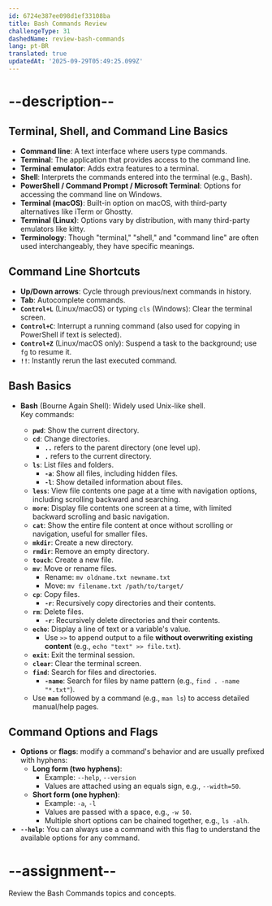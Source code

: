 ```yaml
---
id: 6724e387ee098d1ef33108ba
title: Bash Commands Review
challengeType: 31
dashedName: review-bash-commands
lang: pt-BR
translated: true
updatedAt: '2025-09-29T05:49:25.099Z'
---
```


# --description--

## Terminal, Shell, and Command Line Basics

- **Command line**: A text interface where users type commands.  
- **Terminal**: The application that provides access to the command line.  
- **Terminal emulator**: Adds extra features to a terminal.  
- **Shell**: Interprets the commands entered into the terminal (e.g., Bash).  
- **PowerShell / Command Prompt / Microsoft Terminal**: Options for accessing the command line on Windows.  
- **Terminal (macOS)**: Built-in option on macOS, with third-party alternatives like iTerm or Ghostty.  
- **Terminal (Linux)**: Options vary by distribution, with many third-party emulators like kitty.  
- **Terminology**: Though "terminal," "shell," and "command line" are often used interchangeably, they have specific meanings.  


## Command Line Shortcuts

- **Up/Down arrows**: Cycle through previous/next commands in history.
- **Tab**: Autocomplete commands.
- **`Control+L`** (Linux/macOS) or typing `cls` (Windows): Clear the terminal screen.
- **`Control+C`**: Interrupt a running command (also used for copying in PowerShell if text is selected).
- **`Control+Z`** (Linux/macOS only): Suspend a task to the background; use `fg` to resume it.
- **`!!`**: Instantly rerun the last executed command.

## Bash Basics

- **Bash** (Bourne Again Shell): Widely used Unix-like shell.  
  Key commands:

  - **`pwd`**: Show the current directory.
  - **`cd`**: Change directories.
    - **`..`** refers to the parent directory (one level up).
    - **`.`** refers to the current directory.
  - **`ls`**: List files and folders.
    - **`-a`**: Show all files, including hidden files.
    - **`-l`**: Show detailed information about files.
  - **`less`**: View file contents one page at a time with navigation options, including scrolling backward and searching.
  - **`more`**: Display file contents one screen at a time, with limited backward scrolling and basic navigation.
  - **`cat`**: Show the entire file content at once without scrolling or navigation, useful for smaller files.
  - **`mkdir`**: Create a new directory.
  - **`rmdir`**: Remove an empty directory.
  - **`touch`**: Create a new file.
  - **`mv`**: Move or rename files.
    - Rename: `mv oldname.txt newname.txt`
    - Move: `mv filename.txt /path/to/target/`
  - **`cp`**: Copy files.
    - **`-r`**: Recursively copy directories and their contents.
  - **`rm`**: Delete files.
    - **`-r`**: Recursively delete directories and their contents.
  - **`echo`**: Display a line of text or a variable's value.
    - Use `>>` to append output to a file **without overwriting existing content** (e.g., `echo "text" >> file.txt`).
  - **`exit`**: Exit the terminal session.
  - **`clear`**: Clear the terminal screen.
  - **`find`**: Search for files and directories.
    - **`-name`**: Search for files by name pattern (e.g., `find . -name "*.txt"`).
  - Use **`man`** followed by a command (e.g., `man ls`) to access detailed manual/help pages.

## Command Options and Flags

- **Options** or **flags**: modify a command's behavior and are usually prefixed with hyphens:
  - **Long form (two hyphens)**:  
    - Example: `--help`, `--version`
    - Values are attached using an equals sign, e.g., `--width=50`.
  - **Short form (one hyphen)**:  
    - Example: `-a`, `-l`
    - Values are passed with a space, e.g., `-w 50`.
    - Multiple short options can be chained together, e.g., `ls -alh`.
- **`--help`**: You can always use a command with this flag to understand the available options for any command.

# --assignment--

Review the Bash Commands topics and concepts.
